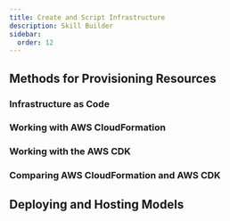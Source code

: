 ```yaml
---
title: Create and Script Infrastructure
description: Skill Builder
sidebar:
  order: 12
---
```


## Methods for Provisioning Resources

### Infrastructure as Code


### Working with AWS CloudFormation


### Working with the AWS CDK


### Comparing AWS CloudFormation and AWS CDK

## Deploying and Hosting Models